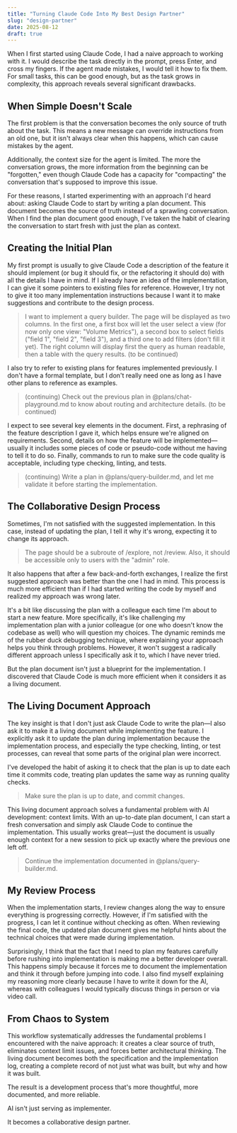```yaml
---
title: "Turning Claude Code Into My Best Design Partner"
slug: "design-partner"
date: 2025-08-12
draft: true
---
```


When I first started using Claude Code, I had a naive approach to working with it. I would describe the task directly in the prompt, press Enter, and cross my fingers. If the agent made mistakes, I would tell it how to fix them. For small tasks, this can be good enough, but as the task grows in complexity, this approach reveals several significant drawbacks.

## When Simple Doesn't Scale

The first problem is that the conversation becomes the only source of truth about the task. This means a new message can override instructions from an old one, but it isn't always clear when this happens, which can cause mistakes by the agent.

Additionally, the context size for the agent is limited. The more the conversation grows, the more information from the beginning can be "forgotten," even though Claude Code has a capacity for "compacting" the conversation that's supposed to improve this issue.

For these reasons, I started experimenting with an approach I'd heard about: asking Claude Code to start by writing a plan document. This document becomes the source of truth instead of a sprawling conversation. When I find the plan document good enough, I've taken the habit of clearing the conversation to start fresh with just the plan as context.

## Creating the Initial Plan

My first prompt is usually to give Claude Code a description of the feature it should implement (or bug it should fix, or the refactoring it should do) with all the details I have in mind. If I already have an idea of the implementation, I can give it some pointers to existing files for reference. However, I try not to give it too many implementation instructions because I want it to make suggestions and contribute to the design process.

> I want to implement a query builder. The page will be displayed as two columns. In the first one, a first box will let the user select a view (for now only one view: "Volume Metrics"), a second box to select fields ("field 1", "field 2", "field 3"), and a third one to add filters (don't fill it yet). The right column will display first the query as human readable, then a table with the query results. (to be continued)

I also try to refer to existing plans for features implemented previously. I don't have a formal template, but I don't really need one as long as I have other plans to reference as examples.

> (continuing) Check out the previous plan in @plans/chat-playground.md to know about routing and architecture details. (to be continued)

I expect to see several key elements in the document. First, a rephrasing of the feature description I gave it, which helps ensure we're aligned on requirements. Second, details on how the feature will be implemented—usually it includes some pieces of code or pseudo-code without me having to tell it to do so. Finally, commands to run to make sure the code quality is acceptable, including type checking, linting, and tests.

> (continuing) Write a plan in @plans/query-builder.md, and let me validate it before starting the implementation.

## The Collaborative Design Process

Sometimes, I'm not satisfied with the suggested implementation. In this case, instead of updating the plan, I tell it why it's wrong, expecting it to change its approach.

> The page should be a subroute of /explore, not /review. Also, it should be accessible only to users with the "admin" role.

It also happens that after a few back-and-forth exchanges, I realize the first suggested approach was better than the one I had in mind. This process is much more efficient than if I had started writing the code by myself and realized my approach was wrong later.

It's a bit like discussing the plan with a colleague each time I'm about to start a new feature. More specifically, it's like challenging my implementation plan with a junior colleague (or one who doesn't know the codebase as well) who will question my choices. The dynamic reminds me of the rubber duck debugging technique, where explaining your approach helps you think through problems. However, it won't suggest a radically different approach unless I specifically ask it to, which I have never tried.

But the plan document isn't just a blueprint for the implementation. I discovered that Claude Code is much more efficient when it considers it as a living document.

## The Living Document Approach

The key insight is that I don't just ask Claude Code to write the plan—I also ask it to make it a living document while implementing the feature. I explicitly ask it to update the plan during implementation because the implementation process, and especially the type checking, linting, or test processes, can reveal that some parts of the original plan were incorrect.

I've developed the habit of asking it to check that the plan is up to date each time it commits code, treating plan updates the same way as running quality checks.

> Make sure the plan is up to date, and commit changes.

This living document approach solves a fundamental problem with AI development: context limits. With an up-to-date plan document, I can start a fresh conversation and simply ask Claude Code to continue the implementation. This usually works great—just the document is usually enough context for a new session to pick up exactly where the previous one left off.

> Continue the implementation documented in @plans/query-builder.md.

## My Review Process

When the implementation starts, I review changes along the way to ensure everything is progressing correctly. However, if I'm satisfied with the progress, I can let it continue without checking as often. When reviewing the final code, the updated plan document gives me helpful hints about the technical choices that were made during implementation.

Surprisingly, I think that the fact that I need to plan my features carefully before rushing into implementation is making me a better developer overall. This happens simply because it forces me to document the implementation and think it through before jumping into code. I also find myself explaining my reasoning more clearly because I have to write it down for the AI, whereas with colleagues I would typically discuss things in person or via video call.

## From Chaos to System

This workflow systematically addresses the fundamental problems I encountered with the naive approach: it creates a clear source of truth, eliminates context limit issues, and forces better architectural thinking. The living document becomes both the specification and the implementation log, creating a complete record of not just what was built, but why and how it was built.

The result is a development process that's more thoughtful, more documented, and more reliable.

AI isn't just serving as implementer.

It becomes a collaborative design partner.
